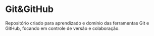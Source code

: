 # Git&GitHub
Repositório criado para aprendizado e domínio das ferramentas Git e GitHub, focando em controle de versão e colaboração.